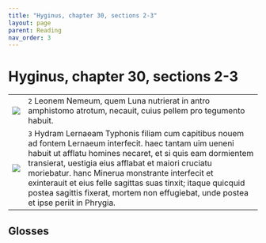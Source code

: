 ```yaml
---
title: "Hyginus, chapter 30, sections 2-3"
layout: page
parent: Reading
nav_order: 3
---
```


# Hyginus, chapter 30, sections 2-3


| | |
| --- | ---  | 
| ![](https://greekmythcomix.files.wordpress.com/2020/05/labour-1-metope-sketch.png) | `2` Leonem Nemeum, quem Luna nutrierat in antro amphistomo atrotum, necauit, cuius pellem pro tegumento habuit. | 
|  ![](http://www.hellenicaworld.com/Greece/Art/Ancient/ImagesDE/Olympia/Herc6.jpg) | `3` Hydram Lernaeam Typhonis filiam cum capitibus nouem ad fontem Lernaeum interfecit. haec tantam uim ueneni habuit ut afflatu homines necaret, et si quis eam dormientem transierat, uestigia eius afflabat et maiori cruciatu moriebatur. hanc Minerua monstrante interfecit et exinterauit et eius felle sagittas suas tinxit; itaque quicquid postea sagittis fixerat, mortem non effugiebat, unde postea et ipse periit in Phrygia. |


## Glosses